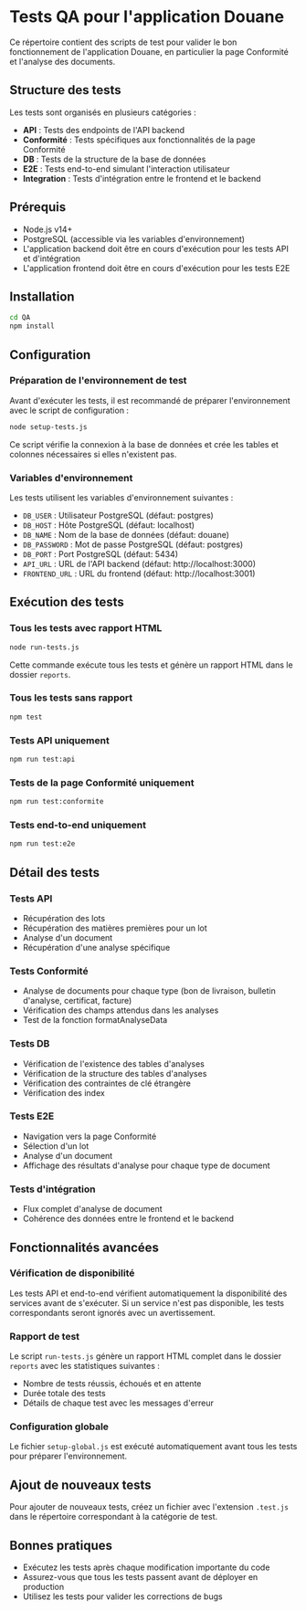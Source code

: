 # Tests QA pour l'application Douane

Ce répertoire contient des scripts de test pour valider le bon fonctionnement de l'application Douane, en particulier la page Conformité et l'analyse des documents.

## Structure des tests

Les tests sont organisés en plusieurs catégories :

- **API** : Tests des endpoints de l'API backend
- **Conformité** : Tests spécifiques aux fonctionnalités de la page Conformité
- **DB** : Tests de la structure de la base de données
- **E2E** : Tests end-to-end simulant l'interaction utilisateur
- **Integration** : Tests d'intégration entre le frontend et le backend

## Prérequis

- Node.js v14+
- PostgreSQL (accessible via les variables d'environnement)
- L'application backend doit être en cours d'exécution pour les tests API et d'intégration
- L'application frontend doit être en cours d'exécution pour les tests E2E

## Installation

```bash
cd QA
npm install
```

## Configuration

### Préparation de l'environnement de test

Avant d'exécuter les tests, il est recommandé de préparer l'environnement avec le script de configuration :

```bash
node setup-tests.js
```

Ce script vérifie la connexion à la base de données et crée les tables et colonnes nécessaires si elles n'existent pas.

### Variables d'environnement

Les tests utilisent les variables d'environnement suivantes :

- `DB_USER` : Utilisateur PostgreSQL (défaut: postgres)
- `DB_HOST` : Hôte PostgreSQL (défaut: localhost)
- `DB_NAME` : Nom de la base de données (défaut: douane)
- `DB_PASSWORD` : Mot de passe PostgreSQL (défaut: postgres)
- `DB_PORT` : Port PostgreSQL (défaut: 5434)
- `API_URL` : URL de l'API backend (défaut: http://localhost:3000)
- `FRONTEND_URL` : URL du frontend (défaut: http://localhost:3001)

## Exécution des tests

### Tous les tests avec rapport HTML

```bash
node run-tests.js
```

Cette commande exécute tous les tests et génère un rapport HTML dans le dossier `reports`.

### Tous les tests sans rapport

```bash
npm test
```

### Tests API uniquement

```bash
npm run test:api
```

### Tests de la page Conformité uniquement

```bash
npm run test:conformite
```

### Tests end-to-end uniquement

```bash
npm run test:e2e
```

## Détail des tests

### Tests API

- Récupération des lots
- Récupération des matières premières pour un lot
- Analyse d'un document
- Récupération d'une analyse spécifique

### Tests Conformité

- Analyse de documents pour chaque type (bon de livraison, bulletin d'analyse, certificat, facture)
- Vérification des champs attendus dans les analyses
- Test de la fonction formatAnalyseData

### Tests DB

- Vérification de l'existence des tables d'analyses
- Vérification de la structure des tables d'analyses
- Vérification des contraintes de clé étrangère
- Vérification des index

### Tests E2E

- Navigation vers la page Conformité
- Sélection d'un lot
- Analyse d'un document
- Affichage des résultats d'analyse pour chaque type de document

### Tests d'intégration

- Flux complet d'analyse de document
- Cohérence des données entre le frontend et le backend

## Fonctionnalités avancées

### Vérification de disponibilité

Les tests API et end-to-end vérifient automatiquement la disponibilité des services avant de s'exécuter. Si un service n'est pas disponible, les tests correspondants seront ignorés avec un avertissement.

### Rapport de test

Le script `run-tests.js` génère un rapport HTML complet dans le dossier `reports` avec les statistiques suivantes :
- Nombre de tests réussis, échoués et en attente
- Durée totale des tests
- Détails de chaque test avec les messages d'erreur

### Configuration globale

Le fichier `setup-global.js` est exécuté automatiquement avant tous les tests pour préparer l'environnement.

## Ajout de nouveaux tests

Pour ajouter de nouveaux tests, créez un fichier avec l'extension `.test.js` dans le répertoire correspondant à la catégorie de test.

## Bonnes pratiques

- Exécutez les tests après chaque modification importante du code
- Assurez-vous que tous les tests passent avant de déployer en production
- Utilisez les tests pour valider les corrections de bugs

